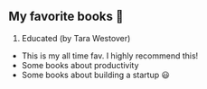 ## My favorite books :book:
1. Educated (by Tara Westover)
  * This is my all time fav. I highly recommend this!
* Some books about productivity
* Some books about building a startup :smiley: